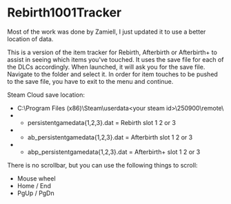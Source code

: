 # Rebirth1001Tracker
Most of the work was done by Zamiell, I just updated it to use a better location of data.

This is a version of the item tracker for Rebirth, Afterbirth or Afterbirth+ to assist in seeing which items you've touched. It uses the save file for each of the DLCs accordingly. When launched, it will ask you for the save file. Navigate to the folder and select it. In order for item touches to be pushed to the save file, you have to exit to the menu and continue.

Steam Cloud save location:
* C:\Program Files (x86)\Steam\userdata\<your steam id>\250900\remote\
* * persistentgamedata{1,2,3}.dat = Rebirth slot 1 2 or 3
* * ab_persistentgamedata{1,2,3}.dat = Afterbirth slot 1 2 or 3
* * abp_persistentgamedata{1,2,3}.dat = Afterbirth+ slot 1 2 or 3

There is no scrollbar, but you can use the following things to scroll:
* Mouse wheel
* Home / End
* PgUp / PgDn
